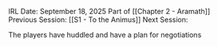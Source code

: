 IRL Date: September 18, 2025   Part of [[Chapter 2 - Aramath]]<br/>
Previous Session: [[S1 - To the Animus]] Next Session: 

The players have huddled and have a plan for negotiations